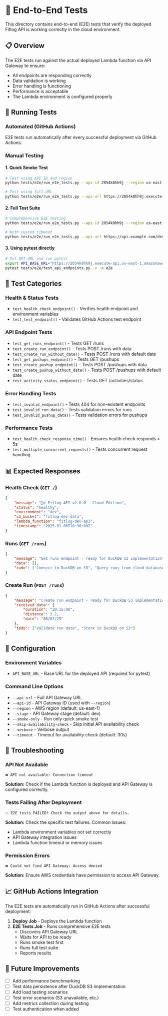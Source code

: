 # 🧪 End-to-End Tests

This directory contains end-to-end (E2E) tests that verify the deployed Fitlog API is working correctly in the cloud environment.

## 📋 Overview

The E2E tests run against the actual deployed Lambda function via API Gateway to ensure:
- All endpoints are responding correctly
- Data validation is working
- Error handling is functioning
- Performance is acceptable
- The Lambda environment is configured properly

## 🚀 Running Tests

### Automated (GitHub Actions)
E2E tests run automatically after every successful deployment via GitHub Actions.

### Manual Testing

#### 1. Quick Smoke Test
```bash
# Test using API ID and region
python tests/e2e/run_e2e_tests.py --api-id 2054k0hh9j --region us-east-1 --smoke-only

# Test using full URL
python tests/e2e/run_e2e_tests.py --api-url https://2054k0hh9j.execute-api.us-east-1.amazonaws.com/dev --smoke-only
```

#### 2. Full Test Suite
```bash
# Comprehensive E2E testing
python tests/e2e/run_e2e_tests.py --api-id 2054k0hh9j --region us-east-1 --verbose

# With custom timeout
python tests/e2e/run_e2e_tests.py --api-url https://api.example.com/dev --timeout 60 --verbose
```

#### 3. Using pytest directly
```bash
# Set API URL and run pytest
export API_BASE_URL="https://2054k0hh9j.execute-api.us-east-1.amazonaws.com/dev"
pytest tests/e2e/test_api_endpoints.py -v -m e2e
```

## 🧩 Test Categories

### Health & Status Tests
- `test_health_check_endpoint()` - Verifies health endpoint and environment variables
- `test_test_endpoint()` - Validates GitHub Actions test endpoint

### API Endpoint Tests
- `test_get_runs_endpoint()` - Tests GET /runs
- `test_create_run_endpoint()` - Tests POST /runs with data
- `test_create_run_without_date()` - Tests POST /runs with default date
- `test_get_pushups_endpoint()` - Tests GET /pushups
- `test_create_pushup_endpoint()` - Tests POST /pushups with data
- `test_create_pushup_without_date()` - Tests POST /pushups with default date
- `test_activity_status_endpoint()` - Tests GET /activities/status

### Error Handling Tests
- `test_invalid_endpoint()` - Tests 404 for non-existent endpoints
- `test_invalid_run_data()` - Tests validation errors for runs
- `test_invalid_pushup_data()` - Tests validation errors for pushups

### Performance Tests
- `test_health_check_response_time()` - Ensures health check responds < 5s
- `test_multiple_concurrent_requests()` - Tests concurrent request handling

## 📊 Expected Responses

### Health Check (`GET /`)
```json
{
    "message": "🏃‍♂️ Fitlog API v2.0.0 - Cloud Edition",
    "status": "healthy",
    "environment": "dev",
    "s3_bucket": "fitlog-dev-data",
    "lambda_function": "fitlog-dev-api",
    "timestamp": "2025-01-06T10:30:00Z"
}
```

### Runs (`GET /runs`)
```json
{
    "message": "Get runs endpoint - ready for DuckDB S3 implementation",
    "data": [],
    "todo": ["Connect to DuckDB on S3", "Query runs from cloud database"]
}
```

### Create Run (`POST /runs`)
```json
{
    "message": "Create run endpoint - ready for DuckDB S3 implementation",
    "received_data": {
        "duration": "30:15:00",
        "distance": 3.2,
        "date": "06/07/25"
    },
    "todo": ["Validate run data", "Store in DuckDB on S3"]
}
```

## 🔧 Configuration

### Environment Variables
- `API_BASE_URL` - Base URL for the deployed API (required for pytest)

### Command Line Options
- `--api-url` - Full API Gateway URL
- `--api-id` - API Gateway ID (used with `--region`)
- `--region` - AWS region (default: us-east-1)
- `--stage` - API Gateway stage (default: dev)
- `--smoke-only` - Run only quick smoke test
- `--skip-availability-check` - Skip initial API availability check
- `--verbose` - Verbose output
- `--timeout` - Timeout for availability check (default: 30s)

## 🚨 Troubleshooting

### API Not Available
```
❌ API not available: Connection timeout
```
**Solution:** Check if the Lambda function is deployed and API Gateway is configured correctly.

### Tests Failing After Deployment
```
💥 E2E tests FAILED! Check the output above for details.
```
**Solution:** Check the specific test failures. Common issues:
- Lambda environment variables not set correctly
- API Gateway integration issues
- Lambda function timeout or memory issues

### Permission Errors
```
❌ Could not find API Gateway: Access denied
```
**Solution:** Ensure AWS credentials have permission to access API Gateway.

## 📈 GitHub Actions Integration

The E2E tests are automatically run in GitHub Actions after successful deployment:

1. **Deploy Job** - Deploys the Lambda function
2. **E2E Tests Job** - Runs comprehensive E2E tests
   - Discovers API Gateway URL
   - Waits for API to be ready
   - Runs smoke test first
   - Runs full test suite
   - Reports results

## 🔮 Future Improvements

- [ ] Add performance benchmarking
- [ ] Test data persistence after DuckDB S3 implementation
- [ ] Add load testing scenarios
- [ ] Test error scenarios (S3 unavailable, etc.)
- [ ] Add metrics collection during testing
- [ ] Test authentication when added
